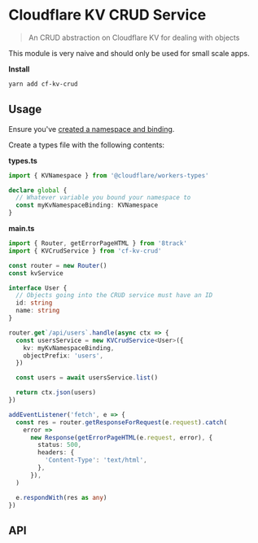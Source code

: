 # Cloudflare KV CRUD Service

> An CRUD abstraction on Cloudflare KV for dealing with objects

This module is very naive and should only be used for small scale apps.

**Install**

```bash
yarn add cf-kv-crud
```

## Usage

Ensure you've [created a namespace and binding](https://workers.cloudflare.com/docs/reference/storage/writing-data/).

Create a types file with the following contents:

**types.ts**

```typescript
import { KVNamespace } from '@cloudflare/workers-types'

declare global {
  // Whatever variable you bound your namespace to
  const myKvNamespaceBinding: KVNamespace
}
```

**main.ts**

```typescript
import { Router, getErrorPageHTML } from '8track'
import { KVCrudService } from 'cf-kv-crud'

const router = new Router()
const kvService

interface User {
  // Objects going into the CRUD service must have an ID
  id: string
  name: string
}

router.get`/api/users`.handle(async ctx => {
  const usersService = new KVCrudService<User>({
    kv: myKvNamespaceBinding,
    objectPrefix: 'users',
  })

  const users = await usersService.list()

  return ctx.json(users)
})

addEventListener('fetch', e => {
  const res = router.getResponseForRequest(e.request).catch(
    error =>
      new Response(getErrorPageHTML(e.request, error), {
        status: 500,
        headers: {
          'Content-Type': 'text/html',
        },
      }),
  )

  e.respondWith(res as any)
})
```

## API
